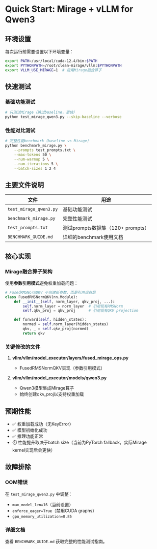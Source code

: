 # Quick Start: Mirage + vLLM for Qwen3

## 环境设置

每次运行前需要设置以下环境变量：

```bash
export PATH=/usr/local/cuda-12.4/bin:$PATH
export PYTHONPATH=/root/clean-mirage/vllm:$PYTHONPATH
export VLLM_USE_MIRAGE=1  # 启用Mirage融合算子
```

## 快速测试

### 基础功能测试

```bash
# 只测试Mirage（跳过baseline，更快）
python test_mirage_qwen3.py --skip-baseline --verbose
```

### 性能对比测试

```bash
# 完整性能benchmark（baseline vs Mirage）
python benchmark_mirage.py \
    --prompts test_prompts.txt \
    --max-tokens 50 \
    --num-warmup 5 \
    --num-iterations 5 \
    --batch-sizes 1 2 4
```

## 主要文件说明

| 文件 | 用途 |
|------|------|
| `test_mirage_qwen3.py` | 基础功能测试 |
| `benchmark_mirage.py` | 完整性能测试 |
| `test_prompts.txt` | 测试prompts数据集（120+ prompts） |
| `BENCHMARK_GUIDE.md` | 详细的benchmark使用文档 |

## 核心实现

### Mirage融合算子架构

使用**参数引用模式**避免权重加载问题：

```python
# FusedRMSNormQKV 不创建新参数，而是引用现有层
class FusedRMSNormQKV(nn.Module):
    def __init__(self, norm_layer, qkv_proj, ...):
        self.norm_layer = norm_layer  # 引用现有RMSNorm
        self.qkv_proj = qkv_proj      # 引用现有QKV projection

    def forward(self, hidden_states):
        normed = self.norm_layer(hidden_states)
        qkv, _ = self.qkv_proj(normed)
        return qkv
```

### 关键修改的文件

1. **vllm/vllm/model_executor/layers/fused_mirage_ops.py**
   - FusedRMSNormQKV实现（参数引用模式）

2. **vllm/vllm/model_executor/models/qwen3.py**
   - Qwen3模型集成Mirage算子
   - 始终创建qkv_proj以支持权重加载

## 预期性能

- ✅ 权重加载成功（无KeyError）
- ✅ 模型初始化成功
- ✅ 推理功能正常
- ⏱️ 性能提升取决于batch size（当前为PyTorch fallback，实际Mirage kernel实现后会更快）

## 故障排除

### OOM错误
在 `test_mirage_qwen3.py` 中调整：
- `max_model_len=16`（当前设置）
- `enforce_eager=True`（禁用CUDA graphs）
- `gpu_memory_utilization=0.85`

### 详细文档
查看 `BENCHMARK_GUIDE.md` 获取完整的性能测试指南。
